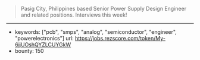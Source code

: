>Pasig City, Philippines based Senior Power Supply Design Engineer and related positions. Interviews this week!
------
- keywords: ["pcb", "smps", "analog", "semiconductor", "engineer", "powerelectronics"]
url: https://jobs.rezscore.com/token/My-6jjUOshQYZLCUYGkW
- bounty: 150
